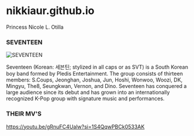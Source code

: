 # nikkiaur.github.io
Princess Nicole L. Otilla
### SEVENTEEN

![SEVENTEEN](https://cdn.tatlerasia.com/tatlerasia/i/2022/12/12113641-seventeen-an-ode-all-1-2000x1334_cover_1500x1001.jpg)

Seventeen (Korean: 세븐틴; stylized in all caps or as SVT) is a South Korean boy band formed by Pledis Entertainment. The group consists of thirteen members: S.Coups, Jeonghan, Joshua, Jun, Hoshi, Wonwoo, Woozi, DK, Mingyu, The8, Seungkwan, Vernon, and Dino. Seventeen has conquered a large audience since its debut and has grown into an internationally recognized K-Pop group with signature music and performances.

### THEIR MV'S

https://youtu.be/gRnuFC4Ualw?si=1S4QqwPBCk0533AK
